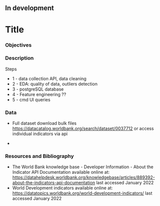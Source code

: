 ## In development

# Title


### Objectives



### Description
Steps
* 1 - data collection API, data cleaning
* 2 - EDA: quality of data, outliers detection
* 3 - postgreSQL database
* 4 - Feature engineering  ??
* 5 - cmd UI queries



### Data
- Full dataset download bulk files
  https://datacatalog.worldbank.org/search/dataset/0037712
  or access individual indicators via api

-


### Resources and Bibliography
- The World Bank knowledge base - Developer Information - About the Indicator API Documentation
  available online at: https://datahelpdesk.worldbank.org/knowledgebase/articles/889392-about-the-indicators-api-documentation
  last accessed January 2022
- World Development indicators
  available online at: https://datatopics.worldbank.org/world-development-indicators/
  last accessed January 2022

